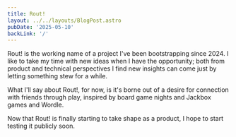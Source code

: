 ```yaml
---
title: Rout!
layout: ../../layouts/BlogPost.astro
pubDate: '2025-05-10'
backLink: '/'
---
```


Rout! is the working name of a project I've been bootstrapping since 2024. I like to take my time with new ideas when I have the opportunity; both from product and technical perspectives I find new insights can come just by letting something stew for a while.

What I'll say about Rout!, for now, is it's borne out of a desire for connection with friends through play, inspired by board game nights and Jackbox games and Wordle.

Now that Rout! is finally starting to take shape as a product, I hope to start testing it publicly soon.
